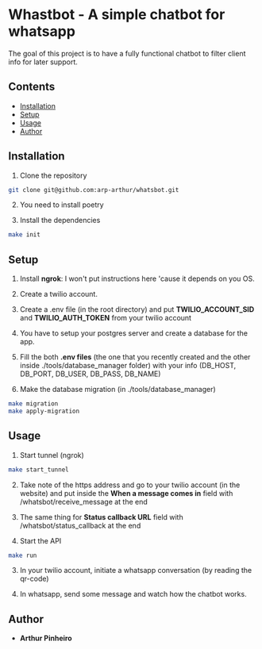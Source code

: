 # Whastbot - A simple chatbot for whatsapp

The goal of this project is to have a fully functional chatbot to filter client info for later support.

## Contents
- [Installation](#installation)
- [Setup](#setup)
- [Usage](#usage)
- [Author](#author)

## Installation
1. Clone the repository
```bash
git clone git@github.com:arp-arthur/whatsbot.git
```

2. You need to install poetry

3. Install the dependencies
```bash
make init
```

## Setup

1. Install **ngrok**: I won't put instructions here 'cause it depends on you OS.

2. Create a twilio account.

3. Create a .env file (in the root directory) and put **TWILIO_ACCOUNT_SID** and **TWILIO_AUTH_TOKEN** from your twilio account

4. You have to setup your postgres server and create a database for the app.

5. Fill the both **.env files** (the one that you recently created and the other inside ./tools/database_manager folder) with your info (DB_HOST, DB_PORT, DB_USER, DB_PASS, DB_NAME)

6. Make the database migration (in ./tools/database_manager)
```bash
make migration
make apply-migration
```

## Usage

1. Start tunnel (ngrok)
```bash
make start_tunnel
```

2. Take note of the https address and go to your twilio account (in the website) and put inside the **When a message comes in** field with /whatsbot/receive_message at the end

3. The same thing for **Status callback URL** field with /whatsbot/status_callback at the end

2. Start the API
```bash
make run
```

3. In your twilio account, initiate a whatsapp conversation (by reading the qr-code)

4. In whatsapp, send some message and watch how the chatbot works.

## Author
- **Arthur Pinheiro**  